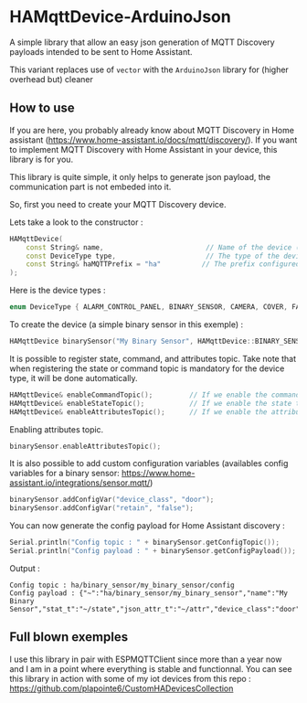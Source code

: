 # HAMqttDevice-ArduinoJson

A simple library that allow an easy json generation of MQTT Discovery payloads intended to be sent to Home Assistant.

This variant replaces use of `vector` with the `ArduinoJson` library for (higher overhead but) cleaner 

## How to use

If you are here, you probably already know about MQTT Discovery in Home assistant (https://www.home-assistant.io/docs/mqtt/discovery/).
If you want to implement MQTT Discovery with Home Assistant in your device, this library is for you.

This library is quite simple, it only helps to generate json payload, the communication part is not embeded into it.

So, first you need to create your MQTT Discovery device.

Lets take a look to the constructor : 
```c++
HAMqttDevice(
    const String& name,                         // Name of the device (ex: "My Nice Lamp")
    const DeviceType type,                      // The type of the device (See below)
    const String& haMQTTPrefix = "ha"          // The prefix configured in Home Assistant. ("discovery_prefix" in configuration.yaml)
);
```

Here is the device types : 
```c++
enum DeviceType { ALARM_CONTROL_PANEL, BINARY_SENSOR, CAMERA, COVER, FAN, LIGHT, LOCK, SENSOR, SWITCH, CLIMATE, VACUUM };
```

To create the device (a simple binary sensor in this exemple) :
```c++
HAMqttDevice binarySensor("My Binary Sensor", HAMqttDevice::BINARY_SENSOR);
```

It is possible to register state, command, and attributes topic.
Take note that when registering the state or command topic is mandatory for the device type, it will be done automatically.
```c++
HAMqttDevice& enableCommandTopic();         // If we enable the command topic registration
HAMqttDevice& enableStateTopic();           // If we enable the state topic registration 
HAMqttDevice& enableAttributesTopic();      // If we enable the attribute topic registration
```

Enabling attributes topic.
```c++
binarySensor.enableAttributesTopic();
```

It is also possible to add custom configuration variables (availables config variables for a binary sensor: https://www.home-assistant.io/integrations/sensor.mqtt/)
```c++
binarySensor.addConfigVar("device_class", "door");
binarySensor.addConfigVar("retain", "false");
```

You can now generate the config payload for Home Assistant discovery : 
```c++
Serial.println("Config topic : " + binarySensor.getConfigTopic());
Serial.println("Config payload : " + binarySensor.getConfigPayload());
```

Output :
```
Config topic : ha/binary_sensor/my_binary_sensor/config
Config payload : {"~":"ha/binary_sensor/my_binary_sensor","name":"My Binary Sensor","stat_t":"~/state","json_attr_t":"~/attr","device_class":"door","retain":"false"}
```

## Full blown exemples

I use this library in pair with ESPMQTTClient since more than a year now and I am in a point where everything is stable and functionnal.
You can see this library in action with some of my iot devices from this repo : https://github.com/plapointe6/CustomHADevicesCollection

